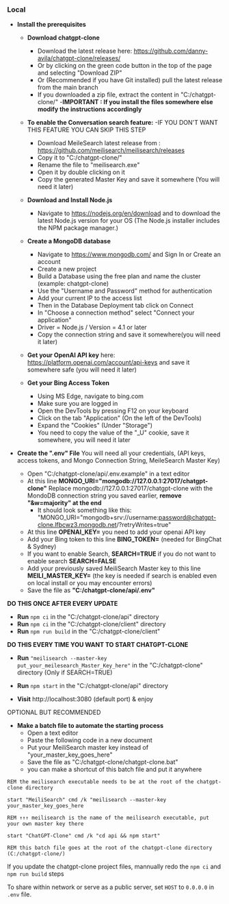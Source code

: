 ### Local
- **Install the prerequisites**
	- **Download chatgpt-clone**
		- Download the latest release here: https://github.com/danny-avila/chatgpt-clone/releases/
		- Or by clicking on the green code button in the top of the page and selecting "Download ZIP"
		- Or (Recommended if you have Git installed) pull the latest release from the main branch
		- If you downloaded a zip file, extract the content in "C:/chatgpt-clone/"
		-**IMPORTANT : If you install the files somewhere else modify the instructions accordingly**
		
	- **To enable the Conversation search feature:**
		-IF YOU DON'T WANT THIS FEATURE YOU CAN SKIP THIS STEP
		- Download MeileSearch latest release from : https://github.com/meilisearch/meilisearch/releases
		- Copy it to "C:/chatgpt-clone/"
		- Rename the file to "meilisearch.exe"
		- Open it by double clicking on it
		- Copy the generated Master Key and save it somewhere (You will need it later)

	- **Download and Install Node.js** 
		- Navigate to https://nodejs.org/en/download and to download the latest Node.js version for your OS (The Node.js installer includes the NPM package manager.)
		
	- **Create a MongoDB database**
		- Navigate to https://www.mongodb.com/ and Sign In or Create an account
		- Create a new project
		- Build a Database using the free plan and name the cluster (example: chatgpt-clone)
		- Use the "Username and Password" method for authentication
		- Add your current IP to the access list
		- Then in the Database Deployment tab click on Connect
		- In "Choose a connection method" select "Connect your application"
		- Driver = Node.js / Version = 4.1 or later
		- Copy the connection string and save it somewhere(you will need it later)
		
	- **Get your OpenAI API key** here: https://platform.openai.com/account/api-keys and save it somewhere safe (you will need it later)
	
	- **Get your Bing Access Token**
		- Using MS Edge, navigate to bing.com
		- Make sure you are logged in
		- Open the DevTools by pressing F12 on your keyboard
		- Click on the tab "Application" (On the left of the DevTools)
		- Expand the "Cookies" (Under "Storage")
		- You need to copy the value of the "_U" cookie, save it somewhere, you will need it later
		
- **Create the ".env" File** You will need all your credentials, (API keys, access tokens, and Mongo Connection String, MeileSearch Master Key)
	- Open "C:/chatgpt-clone/api/.env.example" in a text editor
	- At this line **MONGO_URI="mongodb://127.0.0.1:27017/chatgpt-clone"**
		Replace mongodb://127.0.0.1:27017/chatgpt-clone with the MondoDB connection string you saved earlier, **remove "&w=majority" at the end**
		- It should look something like this: "MONGO_URI="mongodb+srv://username:password@chatgpt-clone.lfbcwz3.mongodb.net/?retryWrites=true" 
	- At this line **OPENAI_KEY=** you need to add your openai API key 
	- Add your Bing token to this line **BING_TOKEN=** (needed for BingChat & Sydney)
	- If you want to enable Search, **SEARCH=TRUE** if you do not want to enable search **SEARCH=FALSE**
	- Add your previously saved MeiliSearch Master key to this line **MEILI_MASTER_KEY=** (the key is needed if search is enabled even on local install or you may encounter errors)
	- Save the file as **"C:/chatgpt-clone/api/.env"**

**DO THIS ONCE AFTER EVERY UPDATE**
- **Run** `npm ci` in the "C:/chatgpt-clone/api" directory
- **Run** `npm ci` in the "C:/chatgpt-clone/client" directory
- **Run** `npm run build` in the "C:/chatgpt-clone/client"

**DO THIS EVERY TIME YOU WANT TO START CHATGPT-CLONE**
- **Run** `"meilisearch --master-key put_your_meilesearch_Master_Key_here"` in the "C:/chatgpt-clone" directory (Only if SEARCH=TRUE)
- **Run** `npm start` in the "C:/chatgpt-clone/api" directory 

- **Visit** http://localhost:3080 (default port) & enjoy


OPTIONAL BUT RECOMMENDED
- **Make a batch file to automate the starting process**
	- Open a text editor
	- Paste the following code in a new document
	- Put your MeiliSearch master key instead of "your_master_key_goes_here" 
	- Save the file as "C:/chatgpt-clone/chatgpt-clone.bat"
	- you can make a shortcut of this batch file and put it anywhere

```
REM the meilisearch executable needs to be at the root of the chatgpt-clone directory

start "MeiliSearch" cmd /k "meilisearch --master-key your_master_key_goes_here

REM ↑↑↑ meilisearch is the name of the meilisearch executable, put your own master key there  

start "ChatGPT-Clone" cmd /k "cd api && npm start"

REM this batch file goes at the root of the chatgpt-clone directory (C:/chatgpt-clone/)
```

If you update the chatgpt-clone project files, mannually redo the `npm ci` and `npm run build` steps

To share within network or serve as a public server, set `HOST` to `0.0.0.0` in `.env` file.
